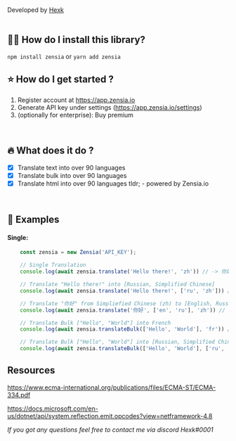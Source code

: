 # 
Developed by <a href="https://github.com/hexck">Hexk</a>
<br><br>

## :guardsman: How do I install this library?

```npm install zensia```
or
```yarn add zensia```


## :star: How do I get started ?

1. Register account at https://app.zensia.io
2. Generate API key under settings (https://app.zensia.io/settings)
3. (optionally for enterprise): Buy premium

<br>

## :fire: What does it do ?

- [x] Translate text into over 90 languages
- [x] Translate bulk into over 90 languages
- [x] Translate html into over 90 languages
tldr; - powered by Zensia.io

<br>

## :bookmark_tabs: Examples
#### Single:
```js
    const zensia = new Zensia('API_KEY');

    // Single Translation
    console.log(await zensia.translate('Hello there!', 'zh')) // -> 你好呀！

    // Translate "Hello there!" into [Russian, Simplified Chinese]
    console.log(await zensia.translate('Hello there!', ['ru', 'zh'])) // -> { zh: '你好呀！', ru: 'Привет!' }

    // Translate "你好" from Simpliefied Chinese (zh) to [English, Russian]
    console.log(await zensia.translate('你好', ['en', 'ru'], 'zh')) // -> { en: 'Hello', ru: 'Привет' }

    // Translate Bulk ["Hello", "World"] into French
    console.log(await zensia.translateBulk(['Hello', 'World'], 'fr')) // -> { Hello: 'Bonjour', World: 'Monde' }

    // Translate Bulk ["Hello", "World"] into [Russian, Simplified Chinese]
    console.log(await zensia.translateBulk(['Hello', 'World'], ['ru', 'zh'])) // { Hello: { ru: 'Привет', zh: '你好' }, World: { ru: 'Мир', zh: '世界' } }
```


## Resources
https://www.ecma-international.org/publications/files/ECMA-ST/ECMA-334.pdf <br>



https://docs.microsoft.com/en-us/dotnet/api/system.reflection.emit.opcodes?view=netframework-4.8

_If you got any questions feel free to contact me via discord Hexk#0001_

